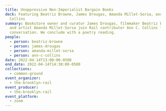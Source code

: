 ```yaml
---
title: Unoppressive Non-Imperialist Bargain Books
deck: Featuring Beatriz Browne, James Drougas, Amanda Millet-Sorsa, and Ann C.
  Collins
summary: Bookstore owner and curator James Drougas, filmmaker Beatriz Browne,
  and artist Amanda Millet-Sorsa join Rail contributor Ann C. Collins for a
  conversation. We conclude with a poetry reading.
people:
  - person: beatriz-browne
  - person: james-drougas
  - person: amanda-millet-sorsa
  - person: ann-c-collins
date: 2022-04-14T13:00:00-0500
end_date: 2022-04-14T14:30:00-0500
collections:
  - common-ground
event_organizer:
  - the-brooklyn-rail
event_producer:
  - the-brooklyn-rail
event_platform:
  - zoom
---
```

